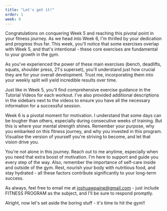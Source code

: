 ```yaml
---
title: "Let's get it!"
order: 1
week: 6
---
```


Congratulations on conquering Week 5 and reaching this pivotal point in your fitness journey. As we head into Week 6, I'm thrilled by your dedication and progress thus far. This week, you'll notice that some exercises overlap with Week 5, and that's intentional - these core exercises are fundamental to your growth in the gym.

As you've experienced the power of these main exercises (bench, deadlifts, squats, shoulder press, 21's superset), you'll understand just how crucial they are for your overall development. Trust me, incorporating them into your weekly split will yield incredible results over time.

Just like in Week 5, you'll find comprehensive exercise guidance in the Tutorial Videos for each workout. I've also provided additional descriptions in the sidebars next to the videos to ensure you have all the necessary information for a successful session.

Week 6 is a pivotal moment for motivation. I understand that some days can be tougher than others, especially during consecutive weeks of training. But this is where your mental strength shines. Remember your purpose, why you embarked on this fitness journey, and why you invested in this program. Visualise the version of yourself you're striving to become, and let that vision drive you.

You're not alone in this journey. Reach out to me anytime, especially when you need that extra boost of motivation. I'm here to support and guide you every step of the way. Also, remember the importance of self-care inside and outside of the gym. Rest, nourish your body with nutritious food, and stay hydrated - all these factors contribute significantly to your long-term success.

As always, feel free to email me at joshuawpaine@gmail.com - just include FITNESS PROGRAM as the subject, and I'll be sure to respond promptly.

Alright, now let's set aside the boring stuff - it's time to hit the gym!!

